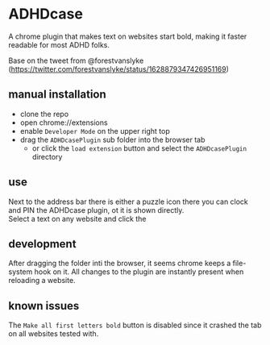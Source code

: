 # ADHDcase
A chrome plugin that makes text on websites start bold, making it faster readable for most ADHD folks.

Base on the tweet from @forestvanslyke (https://twitter.com/forestvanslyke/status/1628879347426951169)


## manual installation

* clone the repo
* open chrome://extensions
* enable `Developer Mode` on the upper right top
* drag the `ADHDcasePlugin` sub folder into the browser tab
  * or click the `load extension` button and select the `ADHDcasePlugin` directory

## use

Next to the address bar there is either a puzzle icon there you can clock and PIN the ADHDcase plugin, ot it is shown directly.  
Select a text on any website and click the  

## development

After dragging the folder inti the browser, it seems chrome keeps a file-system hook on it.
All changes to the plugin are instantly present when reloading a website. 

## known issues

The `Make all first letters bold` button is disabled since it crashed the tab on all websites tested with.
